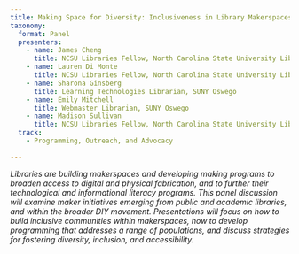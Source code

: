 ```yaml
---
title: Making Space for Diversity: Inclusiveness in Library Makerspaces
taxonomy:
  format: Panel
  presenters:
    - name: James Cheng
	  title: NCSU Libraries Fellow, North Carolina State University Libraries
    - name: Lauren Di Monte
	  title: NCSU Libraries Fellow, North Carolina State University Libraries
    - name: Sharona Ginsberg
	  title: Learning Technologies Librarian, SUNY Oswego
    - name: Emily Mitchell
	  title: Webmaster Librarian, SUNY Oswego
    - name: Madison Sullivan
	  title: NCSU Libraries Fellow, North Carolina State University Libraries  
  track: 
	- Programming, Outreach, and Advocacy

---
```

_Libraries are building makerspaces and developing making programs to broaden access to digital and physical fabrication, and to further their technological and informational literacy programs.  This panel discussion will examine maker initiatives emerging from public and academic libraries, and within the broader DIY movement. Presentations will focus on how to build inclusive communities within makerspaces, how to develop programming that addresses a range of populations, and discuss strategies for fostering diversity, inclusion, and accessibility._